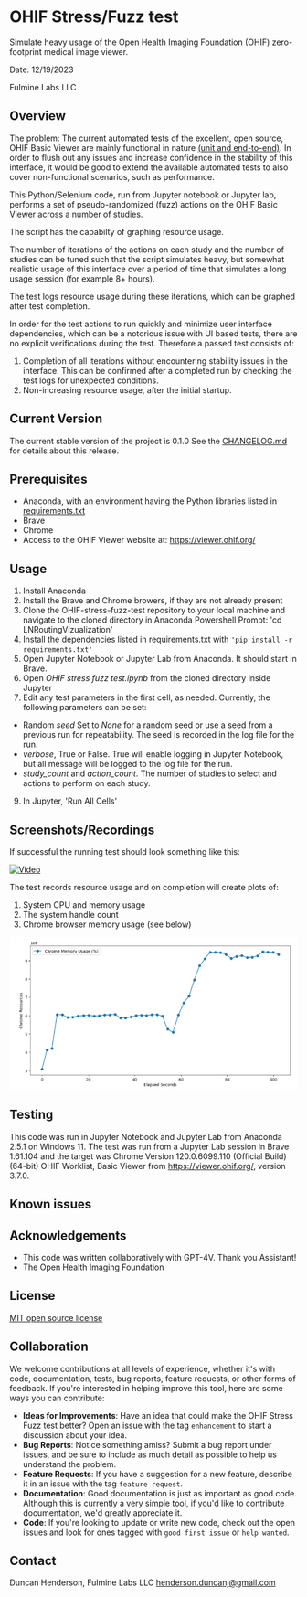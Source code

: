 # OHIF Stress/Fuzz test

Simulate heavy usage of the Open Health Imaging Foundation (OHIF) zero-footprint medical image viewer.

Date: 12/19/2023

Fulmine Labs LLC

## Overview

The problem: The current automated tests of the excellent, open source, OHIF Basic Viewer are mainly functional in nature [(unit and end-to-end)](https://docs.ohif.org/development/testing).
In order to flush out any issues and increase confidence in the stability of this interface, it would be good to extend the available automated tests to also cover non-functional scenarios, such as performance. 

This Python/Selenium code, run from Jupyter notebook or Jupyter lab, performs a set of pseudo-randomized (fuzz) actions on the OHIF Basic Viewer across a number of studies. 

The script has the capabilty of graphing resource usage.

The number of iterations of the actions on each study and the number of studies can be tuned such that the script simulates heavy, but somewhat realistic usage of this interface over a period of time that simulates a long usage session (for example 8+ hours). 

The test logs resource usage during these iterations, which can be graphed after test completion.

In order for the test actions to run quickly and minimize user interface dependencies, which can be a notorious issue with UI based tests, there are no explicit verifications during the test. Therefore a passed test consists of: 
1) Completion of all iterations without encountering stability issues in the interface. This can be confirmed after a completed run by checking the test logs for unexpected conditions.
2) Non-increasing resource usage, after the initial startup.

## Current Version
The current stable version of the project is 0.1.0 See the [CHANGELOG.md](./CHANGELOG.md) for details about this release.

## Prerequisites

* Anaconda, with an environment having the Python libraries listed in [requirements.txt](./requirements.txt)
* Brave
* Chrome
* Access to the OHIF Viewer website at: https://viewer.ohif.org/

## Usage

1) Install Anaconda
2) Install the Brave and Chrome browers, if they are not already present
3) Clone the OHIF-stress-fuzz-test repository to your local machine and navigate to the cloned directory in Anaconda Powershell Prompt: 'cd LNRoutingVizualization'
4) Install the dependencies listed in requirements.txt with `'pip install -r requirements.txt'`
5) Open Jupyter Notebook or Jupyter Lab from Anaconda. It should start in Brave.
6) Open _OHIF stress fuzz test.ipynb_ from the cloned directory inside Jupyter
7) Edit any test parameters in the first cell, as needed. Currently, the following parameters can be set:
* Random _seed_ Set to _None_ for a random seed or use a seed from a previous run for repeatability. The seed is recorded in the log file for the run.
* _verbose_, True or False. True will enable logging in Jupyter Notebook, but all message will be logged to the log file for the run.
* _study_count_ and _action_count_. The number of studies to select and actions to perform on each study.
9) In Jupyter, 'Run All Cells'

## Screenshots/Recordings

If successful the running test should look something like this:

[![Video](https://www.dropbox.com/scl/fi/ko5j0ughrvm6aoa3yvywp/stress_test_1.png?rlkey=mohp2tt6kz863y14cluyjwfrl&raw=1)](https://www.dropbox.com/scl/fi/0oiqerzekj1otofjvqclj/stress_test_1.mp4?rlkey=lk0wyengm15pd5okdyhqmqopa&raw=1)

The test records resource usage and on completion will create plots of:
1) System CPU and memory usage
2) The system handle count
3) Chrome browser memory usage (see below)

![alt text](chrome_memory_usage.png "Chrome Memory Usage")

## Testing

This code was run in Jupyter Notebook and Jupyter Lab from Anaconda 2.5.1 on Windows 11. 
The test was run from a Jupyter Lab session in Brave 1.61.104 and the target was Chrome Version 120.0.6099.110 (Official Build) (64-bit)
OHIF Worklist, Basic Viewer from https://viewer.ohif.org/, version 3.7.0.

## Known issues

## Acknowledgements

* This code was written collaboratively with GPT-4V. Thank you Assistant!
* The Open Health Imaging Foundation

## License

[MIT open source license](LICENSE.txt)

## Collaboration

We welcome contributions at all levels of experience, whether it's with code, documentation, tests, bug reports, feature requests, or other forms of feedback. If you're interested in helping improve this tool, here are some ways you can contribute:

- **Ideas for Improvements**: Have an idea that could make the OHIF Stress Fuzz test better? Open an issue with the tag `enhancement` to start a discussion about your idea.
- **Bug Reports**: Notice something amiss? Submit a bug report under issues, and be sure to include as much detail as possible to help us understand the problem.
- **Feature Requests**: If you have a suggestion for a new feature, describe it in an issue with the tag `feature request`.
- **Documentation**: Good documentation is just as important as good code. Although this is currently a very simple tool, if you'd like to contribute documentation, we'd greatly appreciate it.
- **Code**: If you're looking to update or write new code, check out the open issues and look for ones tagged with `good first issue` or `help wanted`.

## Contact

Duncan Henderson, Fulmine Labs LLC
henderson.duncanj@gmail.com

